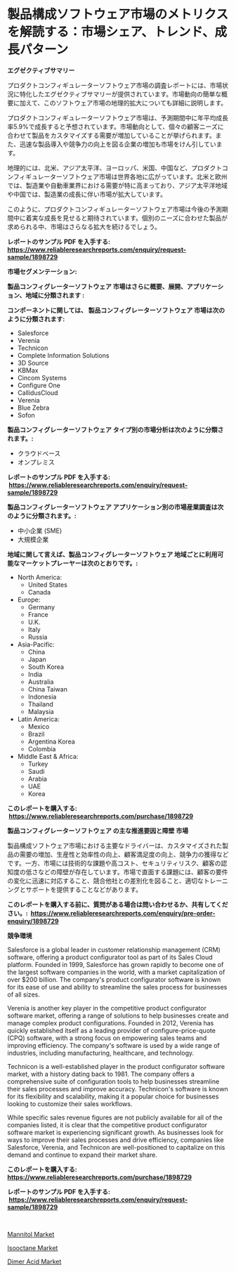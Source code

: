 <p><h1>製品構成ソフトウェア市場のメトリクスを解読する：市場シェア、トレンド、成長パターン</h1></p><p><strong>エグゼクティブサマリー</strong></p>
<p><p>プロダクトコンフィギュレーターソフトウェア市場の調査レポートには、市場状況に特化したエグゼクティブサマリーが提供されています。市場動向の簡単な概要に加えて、このソフトウェア市場の地理的拡大についても詳細に説明します。</p><p>プロダクトコンフィギュレーターソフトウェア市場は、予測期間中に年平均成長率5.9%で成長すると予想されています。市場動向として、個々の顧客ニーズに合わせて製品をカスタマイズする需要が増加していることが挙げられます。また、迅速な製品導入や競争力の向上を図る企業の増加も市場をけん引しています。</p><p>地理的には、北米、アジア太平洋、ヨーロッパ、米国、中国など、プロダクトコンフィギュレーターソフトウェア市場は世界各地に広がっています。北米と欧州では、製造業や自動車業界における需要が特に高まっており、アジア太平洋地域や中国では、製造業の成長に伴い市場が拡大しています。</p><p>このように、プロダクトコンフィギュレーターソフトウェア市場は今後の予測期間中に着実な成長を見せると期待されています。個別のニーズに合わせた製品が求められる中、市場はさらなる拡大を続けるでしょう。</p></p>
<p><strong>レポートのサンプル PDF を入手する: <a href="https://www.reliableresearchreports.com/enquiry/request-sample/1898729">https://www.reliableresearchreports.com/enquiry/request-sample/1898729</a></strong></p>
<p><strong>市場セグメンテーション:</strong></p>
<p><strong> 製品コンフィグレーターソフトウェア 市場はさらに概要、展開、アプリケーション、地域に分類されます :</strong></p>
<p><strong>コンポーネントに関しては、 製品コンフィグレーターソフトウェア 市場は次のように分類されます: &nbsp;</strong></p>
<p><ul><li>Salesforce</li><li>Verenia</li><li>Technicon</li><li>Complete Information Solutions</li><li>3D Source</li><li>KBMax</li><li>Cincom Systems</li><li>Configure One</li><li>CallidusCloud</li><li>Verenia</li><li>Blue Zebra</li><li>Sofon</li></ul></p>
<p><strong> 製品コンフィグレーターソフトウェア タイプ別の市場分析は次のように分類されます。:</strong></p>
<p><ul><li>クラウドベース</li><li>オンプレミス</li></ul></p>
<p><strong>レポートのサンプル PDF を入手する: &nbsp;<a href="https://www.reliableresearchreports.com/enquiry/request-sample/1898729">https://www.reliableresearchreports.com/enquiry/request-sample/1898729</a></strong></p>
<p><strong> 製品コンフィグレーターソフトウェア アプリケーション別の市場産業調査は次のように分類されます。:</strong></p>
<p><ul><li>中小企業 (SME)</li><li>大規模企業</li></ul></p>
<p><strong>地域に関して言えば、製品コンフィグレーターソフトウェア 地域ごとに利用可能なマーケットプレーヤーは次のとおりです。:</strong></p>
<p><ul>
    <li>
        North America:
        <ul>
            <li>United States</li>
            <li>Canada</li>
        </ul>
    </li>
    <li>
        Europe:
        <ul>
            <li>Germany</li>
            <li>France</li>
            <li>U.K.</li>
            <li>Italy</li>
            <li>Russia</li>
        </ul>
    </li>
    <li>
        Asia-Pacific:
        <ul>
            <li>China</li>
            <li>Japan</li>
            <li>South Korea</li>
            <li>India</li>
            <li>Australia</li>
            <li>China Taiwan</li>
            <li>Indonesia</li>
            <li>Thailand</li>
            <li>Malaysia</li>
        </ul>
    </li>
    <li>
        Latin America:
        <ul>
            <li>Mexico</li>
            <li>Brazil</li>
            <li>Argentina Korea</li>
            <li>Colombia</li>
        </ul>
    </li>
    <li>
        Middle East & Africa:
        <ul>
            <li>Turkey</li>
            <li>Saudi</li>
            <li>Arabia</li>
            <li>UAE</li>
            <li>Korea</li>
        </ul>
    </li>
    </ul></p>
<p><strong>このレポートを購入する: &nbsp;<a href="https://www.reliableresearchreports.com/purchase/1898729">https://www.reliableresearchreports.com/purchase/1898729</a></strong></p>
<p><strong>製品コンフィグレーターソフトウェア の主な推進要因と障壁 市場</strong></p>
<p><p>製品構成ソフトウェア市場における主要なドライバーは、カスタマイズされた製品の需要の増加、生産性と効率性の向上、顧客満足度の向上、競争力の獲得などです。一方、市場には技術的な課題や高コスト、セキュリティリスク、顧客の認知度の低さなどの障壁が存在しています。市場で直面する課題には、顧客の要件の変化に迅速に対応すること、競合他社との差別化を図ること、適切なトレーニングとサポートを提供することなどがあります。</p></p>
<p><strong>このレポートを購入する前に、質問がある場合は問い合わせるか、共有してください。:&nbsp; <a href="https://www.reliableresearchreports.com/enquiry/pre-order-enquiry/1898729">https://www.reliableresearchreports.com/enquiry/pre-order-enquiry/1898729</a></strong></p>
<p><strong>競争環境</strong></p>
<p><p>Salesforce is a global leader in customer relationship management (CRM) software, offering a product configurator tool as part of its Sales Cloud platform. Founded in 1999, Salesforce has grown rapidly to become one of the largest software companies in the world, with a market capitalization of over $200 billion. The company's product configurator software is known for its ease of use and ability to streamline the sales process for businesses of all sizes.</p><p>Verenia is another key player in the competitive product configurator software market, offering a range of solutions to help businesses create and manage complex product configurations. Founded in 2012, Verenia has quickly established itself as a leading provider of configure-price-quote (CPQ) software, with a strong focus on empowering sales teams and improving efficiency. The company's software is used by a wide range of industries, including manufacturing, healthcare, and technology.</p><p>Technicon is a well-established player in the product configurator software market, with a history dating back to 1981. The company offers a comprehensive suite of configuration tools to help businesses streamline their sales processes and improve accuracy. Technicon's software is known for its flexibility and scalability, making it a popular choice for businesses looking to customize their sales workflows.</p><p>While specific sales revenue figures are not publicly available for all of the companies listed, it is clear that the competitive product configurator software market is experiencing significant growth. As businesses look for ways to improve their sales processes and drive efficiency, companies like Salesforce, Verenia, and Technicon are well-positioned to capitalize on this demand and continue to expand their market share.</p></p>
<p><strong>このレポートを購入する: &nbsp; <a href="https://www.reliableresearchreports.com/purchase/1898729">https://www.reliableresearchreports.com/purchase/1898729</a></strong></p>
<p><strong>レポートのサンプル PDF を入手する: &nbsp;<a href="https://www.reliableresearchreports.com/enquiry/request-sample/1898729">https://www.reliableresearchreports.com/enquiry/request-sample/1898729</a></strong><strong></strong></p>
<p>&nbsp;</p>
<p><p><a href="https://github.com/Sinjinluong3e0awx2m195k76/Market-Research-Report-List-1/blob/main/mannitol-market.md">Mannitol Market</a></p><p><a href="https://github.com/beatblasta/Market-Research-Report-List-2/blob/main/isooctane-market.md">Isooctane Market</a></p><p><a href="https://github.com/shotows/Market-Research-Report-List-1/blob/main/dimer-acid-market.md">Dimer Acid Market</a></p></p>